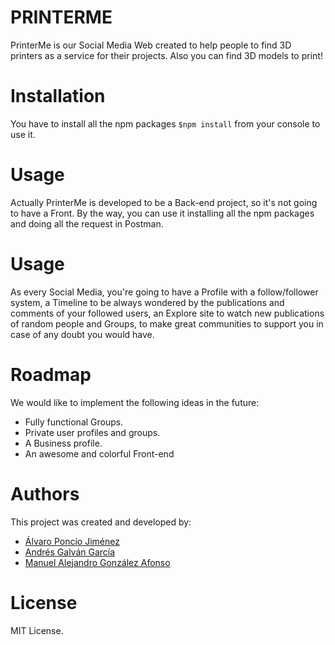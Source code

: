 
# PRINTERME 

PrinterMe is our Social Media Web created to help people to find 3D printers as a service for their projects. Also you can find 3D models to print!

# Installation

You have to install all the npm packages ```$npm install``` from your console to use it.

# Usage

Actually PrinterMe is developed to be a Back-end project, so it's not going to have a Front. By the way, you can use it installing all the npm packages and doing all the request in Postman.

# Usage

As every Social Media, you're going to have a Profile with a follow/follower system, a Timeline to be always wondered by the publications and comments of your followed users, an Explore site to watch new publications of random people and Groups, to make great communities to support you in case of any doubt you would have.

# Roadmap

We would like to implement the following ideas in the future:
* Fully functional Groups.
* Private user profiles and groups.
* A Business profile.
* An awesome and colorful Front-end

# Authors

This project was created and developed by:
- [Álvaro Poncio Jiménez](https://github.com/aponcio)
- [Andrés Galván García](https://github.com/Adexuz7)
- [Manuel Alejandro González Afonso](https://github.com/ManuYuzu)

# License

MIT License.
